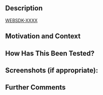 <!--- Provide a general summary of your changes in the Title above -->

## Description
<!-- Set the Jira issue number on the link -->

[WEBSDK-XXXX](https://stonepayments.atlassian.net/browse/WEBSDK-XXXX)

<!-- Describe the big picture of your changes here -->

## Motivation and Context
<!--- Why is this change required? What problem does it solve? -->
<!--- If it fixes an open issue, please link to the issue here -->

## How Has This Been Tested?
<!--- Describe in detail how you tested your changes -->

## Screenshots (if appropriate):
<!-- Add screenshots here, if appropriate -->

## Further Comments
<!-- If this is a relatively large or complex change, kick off the discussion by explaining why you chose the solution you did and what alternatives you considered, etc... -->
